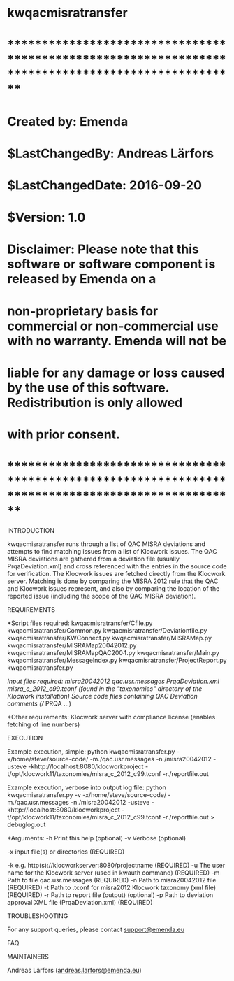 # kwqacmisratransfer
# **************************************************************************************************
#  Created by: Emenda
#
#  $LastChangedBy: Andreas Lärfors
#  $LastChangedDate: 2016-09-20
#  $Version: 1.0
#
# Disclaimer: Please note that this software or software component is released by Emenda on a 
# non-proprietary basis for commercial or non-commercial use with no warranty. Emenda will not be 
# liable for any damage or loss caused by the use of this software. Redistribution is only allowed 
# with prior consent.
#
# **************************************************************************************************


INTRODUCTION

kwqacmisratransfer runs through a list of QAC MISRA deviations and attempts to find matching issues
from a list of Klocwork issues. The QAC MISRA deviations are gathered from a deviation file
(usually PrqaDeviation.xml) and cross referenced with the entries in the source code for verification.
The Klocwork issues are fetched directly from the Klocwork server. Matching is done by comparing the 
MISRA 2012 rule that the QAC and Klocwork issues represent, and also by comparing the location of 
the reported issue (including the scope of the QAC MISRA deviation).


REQUIREMENTS

*Script files required:
kwqacmisratransfer/Cfile.py
kwqacmisratransfer/Common.py
kwqacmisratransfer/Deviationfile.py
kwqacmisratransfer/KWConnect.py
kwqacmisratransfer/MISRAMap.py
kwqacmisratransfer/MISRAMap20042012.py
kwqacmisratransfer/MISRAMapQAC2004.py
kwqacmisratransfer/Main.py
kwqacmisratransfer/MessageIndex.py
kwqacmisratransfer/ProjectReport.py
kwqacmisratransfer.py

*Input files required:
misra20042012
qac.usr.messages
PrqaDeviation.xml
misra_c_2012_c99.tconf (found in the "taxonomies" directory of the Klocwork installation)
Source code files containing QAC Deviation comments (/* PRQA ...)

*Other requirements:
Klocwork server with compliance license (enables fetching of line numbers)


EXECUTION

Example execution, simple:
python kwqacmisratransfer.py -x/home/steve/source-code/ -m./qac.usr.messages -n./misra20042012 -usteve -khttp://localhost:8080/klocworkproject -t/opt/klocwork11/taxonomies/misra_c_2012_c99.tconf -r./reportfile.out

Example execution, verbose into output log file:
python kwqacmisratransfer.py -v -x/home/steve/source-code/ -m./qac.usr.messages -n./misra20042012 -usteve -khttp://localhost:8080/klocworkproject -t/opt/klocwork11/taxonomies/misra_c_2012_c99.tconf -r./reportfile.out > debuglog.out

*Arguments:
-h             Print this help (optional)
-v             Verbose (optional)

-x <file>      input file(s) or directories (REQUIRED)

-k <klocwork-url>                       e.g. http(s)://klocworkserver:8080/projectname (REQUIRED)
-u <klocwork-user>                      The user name for the Klocwork server (used in kwauth command) (REQUIRED)
-m <qac-to-misra2004-map-file>          Path to file qac.usr.messages (REQUIRED)
-n <misra2004-to-misra2012-map-file>    Path to misra20042012 file (REQUIRED)
-t <klocwork-misra2012-taxonomy-file>   Path to .tconf for misra2012 Klocwork taxonomy (xml file) (REQUIRED)
-r <report>                             Path to report file (output) (optional)
-p <prqa-deviation-xml>                 Path to deviation approval XML file (PrqaDeviation.xml) (REQUIRED)

TROUBLESHOOTING

For any support queries, please contact support@emenda.eu


FAQ



MAINTAINERS

Andreas Lärfors (andreas.larfors@emenda.eu)

